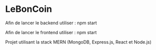 # LeBonCoin

Afin de lancer le backend utiliser : npm start

Afin de lancer le frontend utiliser : npm start


Projet utilisant la stack MERN (MongoDB, Express.js, React et Node.js)
